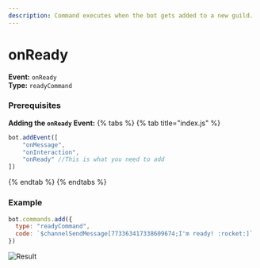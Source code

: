 ```yaml
---
description: Command executes when the bot gets added to a new guild. 
---
```

# onReady
**Event:** `onReady`\
**Type:** `readyCommand`

### Prerequisites 
**Adding the `onReady` Event:**
{% tabs %} {% tab title="index.js" %}
```javascript
bot.addEvent([
    "onMessage",
    "onInteraction",
    "onReady" //This is what you need to add
])
```
{% endtab %} {% endtabs %}

### Example
```javascript
bot.commands.add({
  type: "readyCommand",
  code: `$channelSendMessage[773363417338609674;I'm ready! :rocket:]`
})
```
![Result](https://user-images.githubusercontent.com/69215413/138604215-effc6e73-90b7-4d42-aaa0-e1cf841b24e8.png)